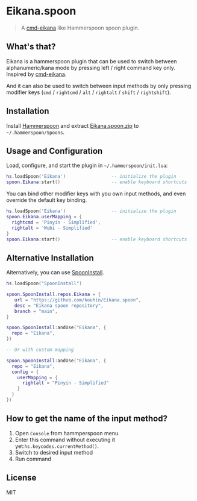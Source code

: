 # Eikana.spoon

> A [cmd-eikana](https://github.com/iMasanari/cmd-eikana) like Hammerspoon spoon plugin.

## What's that?

Eikana is a hammerspoon plugin that can be used to switch between alphanumeric/kana mode by pressing left / right command key only. Inspired by [cmd-eikana](https://github.com/iMasanari/cmd-eikana).

And it can also be used to switch between input methods by only pressing modifier keys (`cmd` / `rightcmd` / `alt` / `rightalt` / `shift` / `rightshift`).

## Installation

Install [Hammerspoon](http://www.hammerspoon.org) and extract [Eikana.spoon.zip](https://github.com/kouhin/Eikana.spoon/releases/latest) to `~/.hammerspoon/Spoons`.

## Usage and Configuration

Load, configure, and start the plugin in `~/.hammerspoon/init.lua`:

```lua
hs.loadSpoon('Eikana')                 -- initialize the plugin
spoon.Eikana:start()                   -- enable keyboard shortcuts
```

You can bind other modifier keys with you own input methods, and even override the default key binding.

```lua
hs.loadSpoon('Eikana')                 -- initialize the plugin
spoon.Eikana.userMapping = {
  rightcmd = 'Pinyin - Simplified',
  rightalt = 'Wubi - Simplified'
}
spoon.Eikana:start()                   -- enable keyboard shortcuts

```

## Alternative Installation

Alternatively, you can use [SpoonInstall](https://www.hammerspoon.org/Spoons/SpoonInstall.html).

``` lua
hs.loadSpoon("SpoonInstall")

spoon.SpoonInstall.repos.Eikana = {
   url = "https://github.com/kouhin/Eikana.spoon",
   desc = "Eikana spoon repository",
   branch = "main",
}

spoon.SpoonInstall:andUse("Eikana", {
  repo = "Eikana",
})

-- Or with custom mapping

spoon.SpoonInstall:andUse("Eikana", {
  repo = "Eikana",
  config = {
    userMapping = {
      rightalt = "Pinyin - Simplified"
    }
  }
})

```

## How to get the name of the input method?

1. Open `Console` from hammperspoon menu.
2. Enter this command without executing it yet:`hs.keycodes.currentMethod()`.
3. Switch to desired input method
4. Run command

## License

MIT
